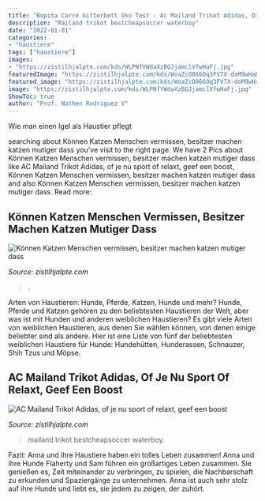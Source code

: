 ```yaml
---
title: "Bopita Carré Gitterbett öko Test - Ac Mailand Trikot Adidas, Of Je Nu Sport Of Relaxt, Geef Een Boost"
description: "Mailand trikot bestcheapsoccer waterboy"
date: "2022-01-01"
categories:
- "haustiere"
tags: ["haustiere"]
images:
- "https://zistilhjalpte.com/kds/WLPNfYWdaXzBGJjamclVfwHaFj.jpg"
featuredImage: "https://zistilhjalpte.com/kds/WoaZcO066Oq3FV7X-doM9wHaD4.jpg"
featured_image: "https://zistilhjalpte.com/kds/WoaZcO066Oq3FV7X-doM9wHaD4.jpg"
image: "https://zistilhjalpte.com/kds/WLPNfYWdaXzBGJjamclVfwHaFj.jpg"
ShowToc: true
author: "Prof. Nathen Rodriguez V"
---
```



Wie man einen Igel als Haustier pflegt

	

		
searching about Können Katzen Menschen vermissen, besitzer machen katzen mutiger dass you've visit to the right page. We have 2 Pics about Können Katzen Menschen vermissen, besitzer machen katzen mutiger dass like AC Mailand Trikot Adidas, of je nu sport of relaxt, geef een boost, Können Katzen Menschen vermissen, besitzer machen katzen mutiger dass and also Können Katzen Menschen vermissen, besitzer machen katzen mutiger dass. Read more:
		
    
## Können Katzen Menschen Vermissen, Besitzer Machen Katzen Mutiger Dass

<img loading=lazy src="https://zistilhjalpte.com/kds/WLPNfYWdaXzBGJjamclVfwHaFj.jpg" onerror="this.onerror=null;this.src='https://tse1.mm.bing.net/th?id=OIP.NrTDSfuOKDz0r135t9ZooAAAAA&amp;pid=15.1';" alt="Können Katzen Menschen vermissen, besitzer machen katzen mutiger dass">

_Source: zistilhjalpte.com_

>. 

	

Arten von Haustieren: Hunde, Pferde, Katzen, Hunde und mehr?
Hunde, Pferde und Katzen gehören zu den beliebtesten Haustieren der Welt, aber was ist mit Hunden und anderen weiblichen Haustieren? Es gibt viele Arten von weiblichen Haustieren, aus denen Sie wählen können, von denen einige beliebter sind als andere. Hier ist eine Liste von fünf der beliebtesten weiblichen Haustiere für Hunde: Hundehütten, Hunderassen, Schnauzer, Shih Tzus und Möpse.

    
## AC Mailand Trikot Adidas, Of Je Nu Sport Of Relaxt, Geef Een Boost

<img loading=lazy src="https://zistilhjalpte.com/kds/WoaZcO066Oq3FV7X-doM9wHaD4.jpg" onerror="this.onerror=null;this.src='https://tse3.mm.bing.net/th?id=OIP.hKOygNM1-Pqn8hfxTaYvkQAAAA&amp;pid=15.1';" alt="AC Mailand Trikot Adidas, of je nu sport of relaxt, geef een boost">

_Source: zistilhjalpte.com_

>mailand trikot bestcheapsoccer waterboy. 

	

Fazit: Anna und ihre Haustiere haben ein tolles Leben zusammen!
Anna und ihre Hunde Flaherty und Sam führen ein großartiges Leben zusammen. Sie genießen es, Zeit miteinander zu verbringen, zu spielen, die Nachbarschaft zu erkunden und Spaziergänge zu unternehmen. Anna ist auch sehr stolz auf ihre Hunde und liebt es, sie jedem zu zeigen, der zuhört.

